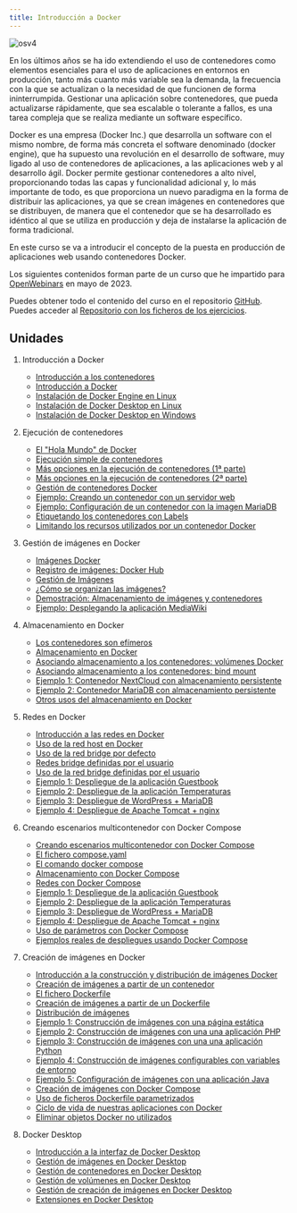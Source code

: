 ```yaml
---
title: Introducción a Docker
---
```


![osv4](https://www.josedomingo.org/pledin/assets/wp-content/uploads/2024/10/docker.png)

En los últimos años se ha ido extendiendo el uso de contenedores como elementos esenciales para el uso de aplicaciones en entornos en producción, tanto más cuanto más variable sea la demanda, la frecuencia con la que se actualizan o la necesidad de que funcionen de forma ininterrumpida.
Gestionar una aplicación sobre contenedores, que pueda actualizarse rápidamente, que sea escalable o tolerante a fallos, es una tarea compleja que se realiza mediante un software específico.

Docker es una empresa (Docker Inc.) que desarrolla un software con el mismo nombre, de forma más concreta el software denominado (docker engine), que ha supuesto una revolución en el desarrollo de software, muy ligado al uso de contenedores de aplicaciones, a las aplicaciones web y al desarrollo ágil.
Docker permite gestionar contenedores a alto nivel, proporcionando todas las capas y funcionalidad adicional y, lo más importante de todo, es que proporciona un nuevo paradigma en la forma de distribuir las aplicaciones, ya que se crean imágenes en contenedores que se distribuyen, de manera que el contenedor que se ha desarrollado es idéntico al que se utiliza en producción y deja de instalarse la aplicación de forma tradicional.

En este curso se va a introducir el concepto de la puesta en producción de aplicaciones web usando contenedores Docker.

Los siguientes contenidos forman parte de un curso que he impartido para [OpenWebinars](https://openwebinars.net/cursos/docker-introduccion/) en mayo de 2023.

Puedes obtener todo el contenido del curso en el repositorio [GitHub](https://github.com/josedom24/curso_docker_ow). Puedes acceder al [Repositorio con los ficheros de los ejercicios](https://github.com/josedom24/ejemplos_curso_docker_ow).


## Unidades

1. Introducción a Docker
    * [Introducción a los contenedores](contenido/modulo1/01_contenedores.html)
    * [Introducción a Docker](contenido/modulo1/02_docker.html)
    * [Instalación de Docker Engine en Linux](contenido/modulo1/03_instalacion_linux.html)
    * [Instalación de Docker Desktop en Linux](contenido/modulo1/04_desktop_linux.html)
    * [Instalación de Docker Desktop en Windows](contenido/modulo1/05_desktop_windows.html)
    
2. Ejecución de contenedores
    * [El "Hola Mundo" de Docker](contenido/modulo2/01_holamundo.html) 
    * [Ejecución simple de contenedores](contenido/modulo2/02_contenedor.html) 
    * [Más opciones en la ejecución de contenedores (1ª parte)](contenido/modulo2/03_masopciones.html)
    * [Más opciones en la ejecución de contenedores (2ª parte)](contenido/modulo2/04_masopciones2.html)
    * [Gestión de contenedores Docker](contenido/modulo2/05_gestion.html)
    * [Ejemplo: Creando un contenedor con un servidor web](contenido/modulo2/06_web.html)
    * [Ejemplo: Configuración de un contenedor con la imagen MariaDB](contenido/modulo2/07_mariadb.html)
    * [Etiquetando los contenedores con Labels](contenido/modulo2/08_labels.html)
    * [Limitando los recursos utilizados por un contenedor Docker](contenido/modulo2/09_limite.html)

3. Gestión de imágenes en Docker
    * [Imágenes Docker](contenido/modulo3/01_imagenes.html)
    * [Registro de imágenes: Docker Hub](contenido/modulo3/02_dockerhub.html)
    * [Gestión de Imágenes](contenido/modulo3/03_gestion.html)
    * [¿Cómo se organizan las imágenes?](contenido/modulo3/04_organizacion.html)
    * [Demostración: Almacenamiento de imágenes y contenedores](contenido/modulo3/05_almacenamiento.html)
    * [Ejemplo: Desplegando la aplicación MediaWiki](contenido/modulo3/06_mediawiki.html)

4. Almacenamiento en Docker
    * [Los contenedores son efímeros](contenido/modulo4/01_efimeros.html)
    * [Almacenamiento en Docker](contenido/modulo4/02_almacenamiento.html)
    * [Asociando almacenamiento a los contenedores: volúmenes Docker](contenido/modulo4/03_volumen.html)
    * [Asociando almacenamiento a los contenedores: bind mount](contenido/modulo4/04_bindmount.html)
    * [Ejemplo 1: Contenedor NextCloud con almacenamiento persistente](contenido/modulo4/05_nextcloud.html)
    * [Ejemplo 2: Contenedor MariaDB con almacenamiento persistente](contenido/modulo4/06_mariadb.html)
    * [Otros usos del almacenamiento en Docker](contenido/modulo4/07_otrosusos.html)

5. Redes en Docker
    * [Introducción a las redes en Docker](contenido/modulo5/01_redes.html)
    * [Uso de la red host en Docker](contenido/modulo5/02_host.html)
    * [Uso de la red bridge por defecto](contenido/modulo5/03_bridge.html)
    * [Redes bridge definidas por el usuario](contenido/modulo5/04_usuario.html)
    * [Uso de la red bridge definidas por el usuario](contenido/modulo5/05_usuario2.html)
    * [Ejemplo 1: Despliegue de la aplicación Guestbook](contenido/modulo5/06ejemplo1.html)
    * [Ejemplo 2: Despliegue de la aplicación Temperaturas](contenido/modulo5/07_ejemplo2.html)
    * [Ejemplo 3: Despliegue de WordPress + MariaDB](contenido/modulo5/08_ejemplo3.html)
    * [Ejemplo 4: Despliegue de Apache Tomcat + nginx](contenido/modulo5/09_ejemplo4.html) 

6. Creando escenarios multicontenedor con Docker Compose
    * [Creando escenarios multicontenedor con Docker Compose](contenido/modulo6/01_compose.html)
    * [El fichero compose.yaml](contenido/modulo6/02_docker_compose.html) 
    * [El comando docker compose](contenido/modulo6/03_comando.html) 
    * [Almacenamiento con Docker Compose](contenido/modulo6/04_almacenamiento.html)
    * [Redes con Docker Compose](contenido/modulo6/05_redes.html)
    * [Ejemplo 1: Despliegue de la aplicación Guestbook](contenido/modulo6/06_ejemplo1.html)
    * [Ejemplo 2: Despliegue de la aplicación Temperaturas](contenido/modulo6/07_ejemplo2.html)
    * [Ejemplo 3: Despliegue de WordPress + MariaDB](contenido/modulo6/08_ejemplo3.html)
    * [Ejemplo 4: Despliegue de Apache Tomcat + nginx](contenido/modulo6/09_ejemplo4.html)
    * [Uso de parámetros con Docker Compose](contenido/modulo6/10_variables.html)
    * [Ejemplos reales de despliegues usando Docker Compose](contenido/modulo6/11_ejemplos.html) 

7. Creación de imágenes en Docker
    * [Introducción a la construcción y distribución de imágenes Docker](contenido/modulo7/01_introduccion.html)
    * [Creación de imágenes a partir de un contenedor](contenido/modulo7/02_contenedor.html)
    * [El fichero Dockerfile](contenido/modulo7/03_docker-file.html)
    * [Creación de imágenes a partir de un Dockerfile](contenido/modulo7/04_build.html)
    * [Distribución de imágenes](contenido/modulo7/05_distribucion.html)
    * [Ejemplo 1: Construcción de imágenes con una página estática](contenido/modulo7/06_ejemplo1.html)
    * [Ejemplo 2: Construcción de imágenes con una una aplicación PHP](contenido/modulo7/07_ejemplo2.html)
    * [Ejemplo 3: Construcción de imágenes con una una aplicación Python](contenido/modulo7/08_ejemplo3.html)
    * [Ejemplo 4: Construcción de imágenes configurables con variables de entorno](contenido/modulo7/09_ejemplo4.html)
    * [Ejemplo 5: Configuración de imágenes con una aplicación Java](contenido/modulo7/10_ejemplo5.html)
    * [Creación de imágenes con Docker Compose](contenido/modulo7/11_compose_build.html)
    * [Uso de ficheros Dockerfile parametrizados](contenido/modulo7/12_variables.html)
    * [Ciclo de vida de nuestras aplicaciones con Docker](contenido/modulo7/13_ciclodevida.html)
    * [Eliminar objetos Docker no utilizados](contenido/modulo7/14_prune.html)

8. Docker Desktop
    * [Introducción a la interfaz de Docker Desktop](contenido/modulo8/01_introduccion.html)
    * [Gestión de imágenes en Docker Desktop](contenido/modulo8/02_imagen.html)
    * [Gestión de contenedores en Docker Desktop](contenido/modulo8/03_contenedor.html)
    * [Gestión de volúmenes en Docker Desktop](contenido/modulo8/04_volumen.html)
    * [Gestión de creación de imágenes en Docker Desktop](contenido/modulo8/05_build.html)
    * [Extensiones en Docker Desktop](contenido/modulo8/06_extensiones.html)

